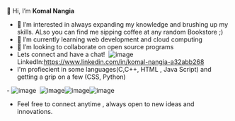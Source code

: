 👋 Hi, I’m **Komal Nangia**
- 👀 I’m interested in always expanding my knowledge and brushing up my skills. ALso you can find me sipping coffee at any random Bookstore ;)
- 🌱 I’m currently learning web development and cloud computing
- 💞️ I’m looking to collaborate on open source programs
- Lets connect and have a chat!
 <img> ![image](https://github.com/Komal-N19/Komal-N19/assets/133215753/565f50d5-8778-48b5-b2ef-45fec22851ec)
LinkedIn:https://www.linkedin.com/in/komal-nangia-a32abb268
- I'm profiecient in some languages(C,C++, HTML , Java Script) and getting a grip on a few (CSS, Python)

-<img> ![image](https://github.com/Komal-N19/Komal-N19/assets/133215753/5c8c90f6-ca12-44f4-936f-ed5aab09a086) <img> ![image](https://github.com/Komal-N19/Komal-N19/assets/133215753/2fdf511f-2ed2-4ae3-9415-04bf959966f5)<img>![image](https://github.com/Komal-N19/Komal-N19/assets/133215753/6a54fc65-af64-4fb9-a262-313d2c20824c)<img>![image](https://github.com/Komal-N19/Komal-N19/assets/133215753/f05f0a17-6b20-4893-9784-bd0591e5bd32)
- Feel free to connect anytime , always open to new ideas and innovations.





<!---
Komal-N19/Komal-N19 is a ✨ special ✨ repository because its `README.md` (this file) appears on your GitHub profile.
You can click the Preview link to take a look at your changes.
--->
